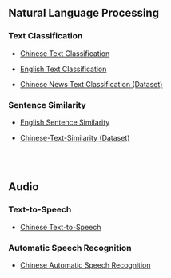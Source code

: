 ## Natural Language Processing
### Text Classification
- [Chinese Text Classification](https://www.kaggle.com/code/tiansztianszs/chinese-text-classification)
- [English Text Classification](https://www.kaggle.com/code/tiansztianszs/english-text-classification)

- [Chinese News Text Classification (Dataset)](https://www.kaggle.com/datasets/noxmoon/chinese-official-daily-news-since-2016)

### Sentence Similarity
- [English Sentence Similarity](https://www.kaggle.com/code/tiansztianszs/english-sentence-similarity)

- [Chinese-Text-Similarity (Dataset)](https://github.com/tiansztiansz/Chinese-Text-Similarity)


<br>
<br>


## Audio
### Text-to-Speech
- [Chinese Text-to-Speech](https://www.kaggle.com/code/tiansztianszs/chinese-text-to-speech)

### Automatic Speech Recognition
- [Chinese Automatic Speech Recognition](https://www.kaggle.com/code/tiansztianszs/chinese-automatic-speech-recognition)



